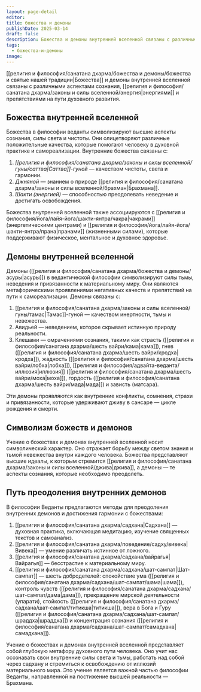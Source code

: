 ```yaml
---
layout: page-detail
editor: 
title: божества и демоны
publishDate: 2025-03-14
draft: false
description: Божества и демоны внутренней вселенной связаны с различными аспектами сознания, энергиями и препятствиями на пути духовного развития.
tags:
  - божества-и-демоны
image:
---
```

[[религия и философия/санатана дхарма/божества и демоны/божества и святые нашей традиции|Божества]] и демоны внутренней вселенной связаны с различными аспектами сознания, [[религия и философия/санатана дхарма/законы и силы вселенной/энергия|энергиями]] и препятствиями на пути духовного развития.

## Божества внутренней вселенной
Божества в философии веданты символизируют высшие аспекты сознания, силы света и чистоты. Они олицетворяют различные положительные качества, которые помогают человеку в духовной практике и самореализации. Внутренние божества связаны с:

1. *[[религия и философия/санатана дхарма/законы и силы вселенной/гуны/саттва|Саттва]]-гуной* — качеством чистоты, света и гармонии.
2. *Джняной* — знанием о природе [[религия и философия/санатана дхарма/законы и силы вселенной/брахман|Брахмана]].
3. *Шакти (энергией)* — способностью преодолевать неведение и достигать освобождения.

Божества внутренней вселенной также ассоциируются с [[религия и философия/йога/лайя-йога/шакти-янтра/чакра|чакрами]] (энергетическими центрами) и [[религия и философия/йога/лайя-йога/шакти-янтра/прана|пранами]] (жизненными силами), которые поддерживают физическое, ментальное и духовное здоровье.

## Демоны внутренней вселенной
Демоны ([[религия и философия/санатана дхарма/божества и демоны/асуры|асуры]]) в ведантической философии символизируют силы тьмы, неведения и привязанности к материальному миру. Они являются метафорическими проявлениями негативных качеств и препятствий на пути к самореализации. Демоны связаны с:

1. [[религия и философия/санатана дхарма/законы и силы вселенной/гуны/тамас|Тамас]]-гуной — качеством инертности, тьмы и невежества.
2. Авидьей — неведением, которое скрывает истинную природу реальности.
3. Клешами — омрачениями сознания, такими как страсть ([[религия и философия/санатана дхарма/шесть вайри/кама|кама]]), гнев ([[религия и философия/санатана дхарма/шесть вайри/кродха|кродха]]), жадность ([[религия и философия/санатана дхарма/шесть вайри/лобха|лобха]]), [[религия и философия/адвайта-веданта/иллюзия|иллюзия]] ([[религия и философия/санатана дхарма/шесть вайри/моха|моха]]), гордость ([[религия и философия/санатана дхарма/шесть вайри/мада|мада]]) и зависть (матсара).

Эти демоны проявляются как внутренние конфликты, сомнения, страхи и привязанности, которые удерживают дживу в сансаре — цикле рождения и смерти.

## Символизм божеств и демонов
Учение о божествах и демонах внутренней вселенной носит символический характер. Оно отражает борьбу между светом знания и тьмой невежества внутри каждого человека. Божества представляют высшие идеалы, к которым стремится [[религия и философия/санатана дхарма/законы и силы вселенной/джива|джива]], а демоны — те аспекты сознания, которые необходимо преодолеть.

## Путь преодоления внутренних демонов
В философии Веданты предлагаются методы для преодоления внутренних демонов и достижения гармонии с божествами:

1. [[религия и философия/санатана дхарма/садхана|Садхана]] — духовная практика, включающая медитацию, изучение священных текстов и самоанализ.
2. [[религия и философия/санатана дхарма/поведение/садху/вивека|Вивека]] — умение различать истинное от ложного.
3. [[религия и философия/санатана дхарма/садхана/вайрагья|Вайрагья]] — бесстрастие к материальному миру.
4. [[религия и философия/санатана дхарма/садхана/шат-сампат|Шат-сампат]] — шесть добродетелей: спокойствие ума ([[религия и философия/санатана дхарма/садхана/шат-сампат/шама|шама]]), контроль чувств ([[религия и философия/санатана дхарма/садхана/шат-сампат/дама|дама]]), прекращение мирской деятельности (упарати), стойкость ([[религия и философия/санатана дхарма/садхана/шат-сампат/титикша|титикша]]), вера в Бога и Гуру ([[религия и философия/санатана дхарма/садхана/шат-сампат/шраддха|шраддха]]) и концентрация сознания ([[религия и философия/санатана дхарма/садхана/шат-сампат/самадхана|самадхана]]).

Учение о божествах и демонах внутренней вселенной представляет собой глубокую метафору духовного пути человека. Оно учит нас осознавать свои внутренние силы света и тьмы, работать над собой через садхану и стремиться к освобождению от иллюзий материального мира. Это учение является важной частью философии Веданты, направленной на постижение высшей реальности — Брахмана.